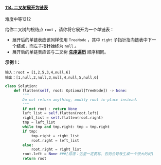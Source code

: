 #### [114. 二叉树展开为链表](https://leetcode.cn/problems/flatten-binary-tree-to-linked-list/)

难度中等1212

给你二叉树的根结点 `root` ，请你将它展开为一个单链表：

- 展开后的单链表应该同样使用 `TreeNode` ，其中 `right` 子指针指向链表中下一个结点，而左子指针始终为 `null` 。
- 展开后的单链表应该与二叉树 [**先序遍历**](https://baike.baidu.com/item/%E5%85%88%E5%BA%8F%E9%81%8D%E5%8E%86/6442839?fr=aladdin) 顺序相同。

 

**示例 1：**



```
输入：root = [1,2,5,3,4,null,6]
输出：[1,null,2,null,3,null,4,null,5,null,6]
```



```python
class Solution:
    def flatten(self, root: Optional[TreeNode]) -> None:
        """
        Do not return anything, modify root in-place instead.
        """
        if not root : return None
        left_list = self.flatten(root.left)
        right_list = self.flatten(root.right)
        tmp = left_list
        while tmp and tmp.right: tmp = tmp.right
        if tmp:
            tmp.right = right_list
            root.right = left_list
        else:
            root.right = right_list
        root.left = None ###[易错：这里一定要写，否则会导致生成一个很大的树]
        return root
```

